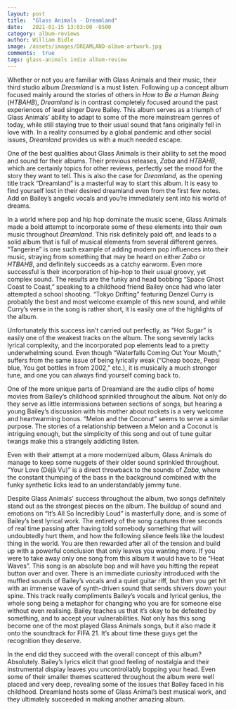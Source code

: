 ```yaml
---
layout: post
title:  "Glass Animals - Dreamland"
date:   2021-01-15 13:03:00 -0500
category: album-reviews
author: William Bidle
image: /assets/images/DREAMLAND-album-artwork.jpg
comments:  true
tags: glass-animals indie album-review
---
```

Whether or not you are familiar with Glass Animals and their music, their third studio album _Dreamland_ is a must listen. Following up a concept album focused mainly around the stories of others in _How to Be a Human Being_ (_HTBAHB_), _Dreamland_ is in contrast completely focused around the past experiences of lead singer Dave Bailey. This album serves as a triumph of Glass Animals’ ability to adapt to some of the more mainstream genres of today, while still staying true to their usual sound that fans originally fell in love with. In a reality consumed by a global pandemic and other social issues, _Dreamland_ provides us with a much needed escape.

One of the best qualities about Glass Animals is their ability to set the mood and sound for their albums. Their previous releases, _Zaba_ and _HTBAHB_, which are certainly topics for other reviews, perfectly set the mood for the story they want to tell. This is also the case for _Dreamland_, as the opening title track “Dreamland” is a masterful way to start this album. It is easy to find yourself lost in their desired dreamland even from the first few notes. Add on Bailey’s angelic vocals and you’re immediately sent into his world of dreams.

In a world where pop and hip hop dominate the music scene, Glass Animals made a bold attempt to incorporate some of these elements into their own music throughout _Dreamland_. This risk definitely paid off, and leads to a solid album that is full of musical elements from several different genres. “Tangerine” is one such example of adding modern pop influences into their music, straying from something that may be heard on either _Zaba_ or _HTBAHB_, and definitely succeeds as a catchy earworm. Even more successful is their incorporation of hip-hop to their usual groovy, yet complex sound. The results are the funky and head bobbing “Space Ghost Coast to Coast,” speaking to a childhood friend Bailey once had who later attempted a school shooting. “Tokyo Drifting” featuring Denzel Curry is probably the best and most welcome example of this new sound, and while Curry’s verse in the song is rather short, it is easily one of the highlights of the album.

Unfortunately this success isn’t carried out perfectly, as “Hot Sugar” is easily one of the weakest tracks on the album. The song severely lacks lyrical complexity, and the incorporated pop elements lead to a pretty underwhelming sound. Even though “Waterfalls Coming Out Your Mouth,” suffers from the same issue of being lyrically weak (“Cheap booze, Pepsi blue, You got bottles in from 2002,” etc.), it is musically a much stronger tune, and one you can always find yourself coming back to.

One of the more unique parts of Dreamland are the audio clips of home movies from Bailey’s childhood sprinkled throughout the album. Not only do they serve as little intermissions between sections of songs, but hearing a young Bailey’s discussion with his mother about rockets is a very welcome and heartwarming bonus. “Melon and the Coconut” seems to serve a similar purpose. The stories of a relationship between a Melon and a Coconut is intriguing enough, but the simplicity of this song and out of tune guitar twangs make this a strangely addicting listen.

Even with their attempt at a more modernized album, Glass Animals do manage to keep some nuggets of their older sound sprinkled throughout. “Your Love (Déjà Vu)” is a direct throwback to the sounds of _Zaba_, where the constant thumping of the bass in the background combined with the funky synthetic licks lead to an understandably jammy tune.

Despite Glass Animals' success throughout the album, two songs definitely stand out as the strongest pieces on the album. The buildup of sound and emotions on “It’s All So Incredibly Loud” is masterfully done, and is some of Bailey’s best lyrical work. The entirety of the song captures three seconds of real time passing after having told somebody something that will undoubtedly hurt them, and how the following silence feels like the loudest thing in the world. You are then rewarded after all of the tension and build up with a powerful conclusion that only leaves you wanting more. If you were to take away only one song from this album it would have to be “Heat Waves”. This song is an absolute bop and will have you hitting the repeat button over and over. There is an immediate curiosity introduced with the muffled sounds of Bailey’s vocals and a quiet guitar riff, but then you get hit with an immense wave of synth-driven sound that sends shivers down your spine. This track really compliments Bailey’s vocals and lyrical genius, the whole song being a metaphor for changing who you are for someone else without even realising. Bailey teaches us that it’s okay to be defeated by something, and to accept your vulnerabilities. Not only has this song become one of the most played Glass Animals songs, but it also made it onto the soundtrack for FIFA 21. It’s about time these guys get the recognition they deserve.

In the end did they succeed with the overall concept of this album? Absolutely. Bailey’s lyrics elicit that good feeling of nostalgia and their instrumental display leaves you uncontrollably bopping your head. Even some of their smaller themes scattered throughout the album were well placed and very deep, revealing some of the issues that Bailey faced in his childhood. Dreamland hosts some of Glass Animal’s best musical work, and they ultimately succeeded in making another amazing album.
